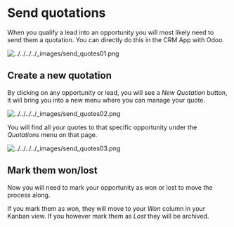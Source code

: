 # Send quotations

When you qualify a lead into an opportunity you will most likely need to send
them a quotation. You can directly do this in the CRM App with Odoo.

![../../../../_images/send_quotes01.png](../../../../_images/send_quotes01.png)

## Create a new quotation

By clicking on any opportunity or lead, you will see a _New Quotation_ button,
it will bring you into a new menu where you can manage your quote.

![../../../../_images/send_quotes02.png](../../../../_images/send_quotes02.png)

You will find all your quotes to that specific opportunity under the
_Quotations_ menu on that page.

![../../../../_images/send_quotes03.png](../../../../_images/send_quotes03.png)

## Mark them won/lost

Now you will need to mark your opportunity as won or lost to move the process
along.

If you mark them as won, they will move to your _Won_ column in your Kanban
view. If you however mark them as _Lost_ they will be archived.

